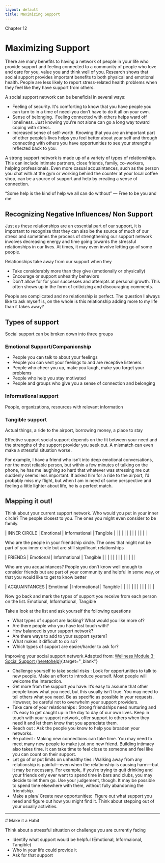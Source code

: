 ```yaml
---
layout: default
title: Maximizing Support 
---
```

<p class="type">Chapter 12</p>

# Maximizing Support 
There are many benefits to having a network of people in your life who provide support and feeling connected to a community of people who love and care for you, value you and think well of you. Research shows that social support provides important benefits to both physical and emotional health. People are less likely to report stress-related health problems when they feel like they have support from others. 

A social support network can be beneficial in several ways: 

- Feeling of security. It's comforting to know that you have people you can turn to in a time of need-you don’t have to do it all on your own.
- Sense of belonging.  Feeling connected with others helps ward off loneliness. Just knowing you're not alone can go a long way toward coping with stress. 
- Increased sense of self-worth. Knowing that you are an important part of other people’s lives helps you feel better about your self and through connecting with others you have opportunities to see your strengths reflected back to you. 

A strong support network is made up of a variety of types of relationships. This can include intimate partners, close friends, family, co-workers, helping professionals.  Even more casual acquaintances, such as the person you chat with at the gym or working behind the counter at your local coffee shop, can be a source of support and help by creating a sense of connection.

<div class="quote">“Some help is the kind of help we all can do without” &mdash; Free to be you and me</div>

## Recognizing Negative Influences/ Non Support
Just as these relationships are an essential part of our support, it is important to recognize that they can also be the source of much of our stress and sometimes the process of strengthening our support network involves decreasing energy and time going towards the stressful relationships in our lives. At times, it may even involve letting go of some people. 

Relationships take away from our support when they 

- Take considerably more than they give (emotionally or physically)
- Encourage or support unhealthy behaviors 
- Don't allow for for your successes and attempts at personal growth. This often shows up in the form of criticizing and discouraging comments.

People are complicated and no relationship is perfect. The question I always like to ask myself is, on the whole is this relationship adding more to my life than it takes away?

## Types of support
Social support can be broken down into three groups

### Emotional Support/Companionship
- People you can talk to about your feelings
- People you can vent your feelings to and are receptive listeners
- People who cheer you up, make you laugh, make you forget your problems
- People who help you stay motivated
- People and groups who give you a sense of connection and belonging 

### Informational support
People, organizations, resources with relevant information

### Tangible support
Actual things, a ride to the airport, borrowing money, a place to stay

Effective support social support depends on the fit between your need and the strengths of the support provider you seek out. A mismatch can even make a stressful situation worse.

For example, I have a friend who isn’t into deep emotional conversations, nor the most reliable person, but within a few minutes of talking on the phone, he has me laughing so hard that whatever was stressing me out suddenly seems less important. If asked him for a ride to the airport, I’d probably miss my flight, but when I am in need of some perspective and feeling a little lighter about life, he is a perfect match. 

## Mapping it out!
Think about your current support network. Who would you put in your inner circle? The people closest to you. The ones you might even consider to be family. 

| INNER CIRCLE 	| Emotional | Informational | Tangible 	|
| | | |
| | | |
| | | |

Who are the people in your friendship circle. The ones that might not be part of you inner circle but are still significant relationships

| FRIENDS | Emotional | Informational | Tangible 	| 
| | | |
| | | |
| | | |

Who are you acquaintances? People you don’t know well enough to consider friends but are part of your community and helpful in some way, or that you would like to get to know better

| ACQUAINTANCES	| Emotional | Informational | Tangible 	|
| | | |
| | | |
| | | |

Now go back and mark the types of support you receive from each person on the list.  Emotional, Informational, Tangible 

Take a look at the list and ask yourself the following questions 

- What types of support are lacking? What would you like more of?
- Are there people who you have lost touch with?
- How balanced is your support network?
- Are there ways to add to your support system?
- What makes it difficult to do so?
- Which types of support are easier/harder to ask for? 

Improving your social support network
Adapted from: [Wellness Module 3: Social Support (heretohelp)](http://www.heretohelp.bc.ca/wellness-module/wellness-module-3-social-support){:target="_blank"}

- Challenge yourself to take social risks : Look for opportunities to talk to new people. Make an effort to introduce yourself. Most people will welcome the interaction.  
- Get more from the support you have: It’s easy to assume that other people know what you need, but this usually isn’t true. You may need to tell others what you need. Be as specific as possible in your requests. However, be careful not to overwhelm your support providers. 
- Take care of your relationships : Strong friendships need nurturing and it’s easy to get caught up in the day to day of our own lives. Keep in touch with your support network, offer support to others when they need it and let them know that you appreciate them. 
- Reach out : Ask the people you know to help you broaden your networks.
- Be patient : Making new connections can take time. You may need to meet many new people to make just one new friend. Building intimacy also takes time. It can take time to feel close to someone and feel like you can count on their support. 
- Let go of or put limits on unhealthy ties : Walking away from any relationship is painful—even when the relationship is causing harm&mdash;but it may be necessary. For example, if you’re trying to quit drinking and your friends only ever want to spend time in bars and clubs, you may decide to let them go. Use your judgement, though. It may be possible to spend time elsewhere with them, without fully abandoning the friendship.
- Make a plan/ Create new opportunities:  Figure out what support you need and figure out how you might find it. Think about stepping out of your usually activities.

<hr/>
# Make it a Habit

Think about a stressful situation or challenge you are currently facing

- Identify what support would be helpful (Emotional, Informaional, Tangible)
- Who in your life could provide it
- Ask for that support 
